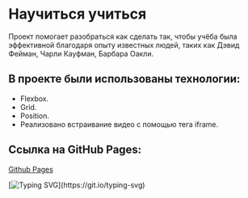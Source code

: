 # Научиться учиться

Проект помогает разобраться как сделать так, чтобы учёба была эффективной благодаря опыту известных людей, таких как Дэвид Фейман, Чарли Кауфман, Барбара Оакли.

## В проекте были использованы технологии:
- Flexbox.
- Grid.
- Position.
- Реализовано встраивание видео с помощью тега iframe.

## Ссылка на GitHub Pages:
[Github Pages](https://katokinawa.github.io/Tinkoff-test/index.html)

[![Typing SVG](https://readme-typing-svg.herokuapp.com?font=Inter&weight=500&duration=10000&pause=1000&repeat=false&width=435&lines=%D0%A1%D0%BF%D0%B0%D1%81%D0%B8%D0%B1%D0%BE+%D0%B7%D0%B0+%D0%B2%D0%BD%D0%B8%D0%BC%D0%B0%D0%BD%D0%B8%D0%B5!)](https://git.io/typing-svg)

